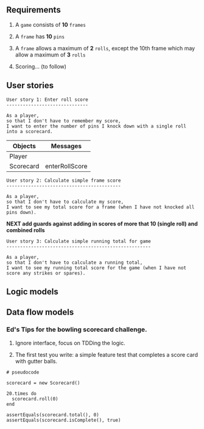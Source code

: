 ## Requirements

1. A `game` consists of **10** `frames`

2. A `frame` has **10** `pins`

3. A `frame` allows a maximum of **2** `rolls`, except the 10th frame which may allow a maximum of **3** `rolls`

4. Scoring... (to follow)





## User stories

```
User story 1: Enter roll score
------------------------------

As a player,
so that I don't have to remember my score,
I want to enter the number of pins I knock down with a single roll into a scorecard.
```

Objects | Messages
--------------- | --------------------
Player | 
Scorecard | enterRollScore


```
User story 2: Calculate simple frame score
------------------------------------------

As a player,
so that I don't have to calculate my score,
I want to see my total score for a frame (when I have not knocked all pins down).
```

**NEXT add guards against adding in scores of more that 10 (single roll) and combined rolls**

```
User story 3: Calculate simple running total for game
-----------------------------------------------------

As a player,
so that I don't have to calculate a running total,
I want to see my running total score for the game (when I have not score any strikes or spares).

```


## Logic models

## Data flow models



### Ed's Tips for the bowling scorecard challenge.

1. Ignore interface, focus on TDDing the logic.

2. The first test you write: a simple feature test that completes a score card with gutter balls.
```
# pseudocode

scorecard = new Scorecard()

20.times do
  scorecard.roll(0)
end

assertEquals(scorecard.total(), 0)
assertEquals(scorecard.isComplete(), true)
```